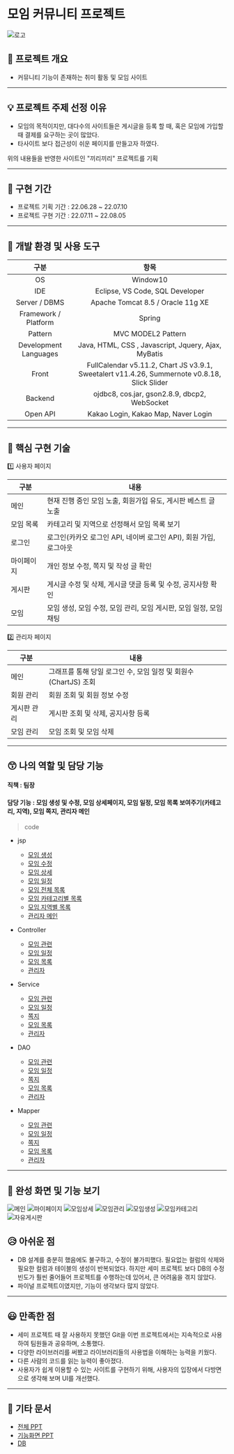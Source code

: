 # 모임 커뮤니티 프로젝트
![로고](./screenshoots/logo.png)

## 📖 프로젝트 개요
- 커뮤니티 기능이 존재하는 취미 활동 및 모임 사이트

---------------------------------------
## 💡 프로젝트 주제 선정 이유
- 모임의 목적이지만, 대다수의 사이트들은 게시글을 등록 할 때, 혹은 모임에 가입할 때 결제를 요구하는 곳이 많았다.
- 타사이트 보다 접근성이 쉬운 페이지를 만들고자 하였다.

위의 내용들을 반영한 사이트인 "끼리끼리" 프로젝트를 기획

---------------------------------------
## 📆 구현 기간

- 프로젝트 기획 기간 : 22.06.28 ~ 22.07.10
- 프로젝트 구현 기간 : 22.07.11 ~ 22.08.05
---------------------------------------
## 🔨 개발 환경 및 사용 도구
|구분|항목|
|:---:|:---:|
|OS|Window10|
|IDE|Eclipse, VS Code, SQL Developer|
|Server / DBMS|Apache Tomcat 8.5 / Oracle 11g XE|
|Framework / Platform|Spring|
|Pattern|MVC MODEL2 Pattern|
|Development Languages|Java, HTML, CSS , Javascript, Jquery, Ajax, MyBatis|
|Front|FullCalendar v5.11.2, Chart JS v3.9.1, Sweetalert v11.4.26,  Summernote v0.8.18, Slick Slider|
|Backend|ojdbc8, cos.jar, gson2.8.9, dbcp2, WebSocket|
|Open API|Kakao Login, Kakao Map, Naver Login|

---------------------------------------



## 🔎 핵심 구현 기술

1️⃣ 사용자 페이지


|구분|내용|
|---|---|
|메인|현재 진행 중인 모임 노출, 회원가입 유도, 게시판 베스트 글 노출|
|모임 목록|카테고리 및 지역으로 선정해서 모임 목록 보기|
|로그인|로그인(카카오 로그인 API, 네이버 로그인 API), 회원 가입, 로그아웃|
|마이페이지|개인 정보 수정, 쪽지 및 작성 글 확인|
|게시판|게시글 수정 및 삭제, 게시글 댓글 등록 및 수정, 공지사항 확인|
|모임|모임 생성, 모임 수정, 모임 관리, 모임 게시판, 모임 일정, 모임 채팅|



2️⃣ 관리자 페이지

|구분|내용|
|---|---|
|메인|그래프를 통해 당일 로그인 수, 모임 일정 및 회원수(ChartJS) 조회|
|회원 관리|회원 조회 및 회원 정보 수정|
|게시판 관리|게시판 조회 및 삭제, 공지사항 등록|
|모임 관리|모임 조회 및 모임 삭제|

---------------------------------------


## 😙 나의 역할 및 담당 기능

#### 직책 : 팀장

#### 담당 기능 : 모임 생성 및 수정, 모임 상세페이지, 모임 일정, 모임 목록 보여주기(카테고리, 지역), 모임 쪽지, 관리자 메인


> code
* jsp
  * [모임 생성](https://github.com/kimyeong96/Final_Project/blob/main/src/main/webapp/WEB-INF/views/group/createGroup.jsp)
  * [모임 수정](https://github.com/kimyeong96/Final_project/blob/main/src/main/webapp/WEB-INF/views/group/modifyGroup.jsp)
  * [모임 상세](https://github.com/kimyeong96/Final_project/blob/main/src/main/webapp/WEB-INF/views/group/groupDetail.jsp)
  * [모임 일정](https://github.com/kimyeong96/Final_project/blob/main/src/main/webapp/WEB-INF/views/group/groupCalendar.jsp)
  * [모임 전체 목록](https://github.com/kimyeong96/Final_project/blob/main/src/main/webapp/WEB-INF/views/user/viewAllGroupList.jsp)
  * [모임 카테고리별 목록](https://github.com/kimyeong96/Final_project/blob/main/src/main/webapp/WEB-INF/views/user/categorySelected.jsp)
  * [모임 지역별 목록](https://github.com/kimyeong96/Final_project/blob/main/src/main/webapp/WEB-INF/views/user/siteSelected.jsp)
  * [관리자 메인](https://github.com/kimyeong96/Final_project/blob/main/src/main/webapp/WEB-INF/views/admin/adminMain.jsp)

* Controller
  * [모임 관련](https://github.com/kimyeong96/Final_project/blob/main/src/main/java/com/kiri/controller/GroupController.java)
  * [모임 일정](https://github.com/kimyeong96/Final_project/blob/main/src/main/java/com/kiri/controller/GroupCalendar.java)
  * [모임 목록](https://github.com/kimyeong96/Final_project/blob/main/src/main/java/com/kiri/controller/UserController.java)
  * [관리자](https://github.com/kimyeong96/Final_project/blob/main/src/main/java/com/kiri/controller/AdminController.java)

* Service
  * [모임 관련](https://github.com/kimyeong96/Final_project/blob/main/src/main/java/com/kiri/service/Tbl_GroupService.java)
  * [모임 일정](https://github.com/kimyeong96/Final_project/blob/main/src/main/java/com/kiri/service/GroupCalendarService.java)
  * [쪽지](https://github.com/kimyeong96/Final_project/blob/main/src/main/java/com/kiri/service/MessageService.java)
  * [모임 목록](https://github.com/kimyeong96/Final_project/blob/main/src/main/java/com/kiri/service/UserService.java)
  * [관리자](https://github.com/kimyeong96/Final_project/blob/main/src/main/java/com/kiri/service/AdminService.java)

* DAO
  * [모임 관련](https://github.com/kimyeong96/Final_project/blob/main/src/main/java/com/kiri/dao/Tbl_GroupDAO.java)
  * [모임 일정](https://github.com/kimyeong96/Final_project/blob/main/src/main/java/com/kiri/dao/UserDAO.java)
  * [쪽지](https://github.com/kimyeong96/Final_project/blob/main/src/main/java/com/kiri/dao/MessageDAO.java)
  * [모임 목록](https://github.com/kimyeong96/Final_project/blob/main/src/main/java/com/kiri/dao/UserDAO.java)
  * [관리자](https://github.com/kimyeong96/Final_project/blob/main/src/main/java/com/kiri/dao/AdminDAO.java)

* Mapper
  * [모임 관련](https://github.com/kimyeong96/Final_project/blob/main/src/main/resources/mappers/group-mapper.xml)
  * [모임 일정](https://github.com/kimyeong96/Final_project/blob/main/src/main/resources/mappers/group-calendar-mapper.xml)
  * [쪽지](https://github.com/kimyeong96/Final_project/blob/main/src/main/resources/mappers/message-mapper.xml)
  * [모임 목록](https://github.com/kimyeong96/Final_project/blob/main/src/main/resources/mappers/user-mapper.xml)
  * [관리자](https://github.com/kimyeong96/Final_project/blob/main/src/main/resources/mappers/admin-mapper.xml)
---------------------------------------


## 📸 완성 화면 및 기능 보기
![메인](./screenshoots/메인.png)
![마이페이지](./screenshoots/마이페이지.png)
![모임상세](./screenshoots/모임상세.png)
![모임관리](./screenshoots/모임관리.png)
![모임생성](./screenshoots/모임생성.png)
![모임카테고리](./screenshoots/모임카테고리.png)
![자유게시판](./screenshoots/자유게시판.png)



## 😥 아쉬운 점
- DB 설계를 충분히 했음에도 불구하고, 수정이 불가피했다. 필요없는 컬럼의 삭제와 필요한 컬럼과 테이블의 생성이 반복되었다. 하지만 세미 프로젝트 보다 DB의 수정 빈도가 훨씬 줄어들어 프로젝트를 수행하는데 있어서, 큰 어려움을 겪지 않았다.
- 파이널 프로젝트이였지만, 기능이 생각보다 많지 않았다.

---------------------------------------

## 😃 만족한 점
- 세미 프로젝트 때 잘 사용하지 못했던 Git을 이번 프로젝트에서는 지속적으로 사용하여 팀원들과 공유하며, 소통했다.
- 다양한 라이브러리를 써봤고 라이브러리들의 사용법을 이해하는 능력을 키웠다.
- 다른 사람의 코드를 읽는 능력이 좋아졌다.
- 사용자가 쉽게 이용할 수 있는 사이트를 구현하기 위해, 사용자의 입장에서 다방면으로 생각해 보며 UI를 개선했다.
---------------------------------------

## 📑 기타 문서
* [전체 PPT](https://github.com/kimyeong96/Final_project/blob/main/ppt/%EC%A0%84%EC%B2%B4%20ppt.pptx)
* [기능화면 PPT](https://github.com/kimyeong96/Final_Project/blob/main/ppt/%EA%B8%B0%EB%8A%A5%ED%99%94%EB%A9%B4.pptx)
* [DB](https://github.com/kimyeong96/Final_project/blob/main/screenshoots/DB.png)


